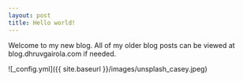 ```yaml
---
layout: post
title: Hello world!
---
```


Welcome to my new blog. All of my older blog posts can be viewed at blog.dhruvgairola.com if needed.

![_config.yml]({{ site.baseurl }}/images/unsplash_casey.jpeg)

